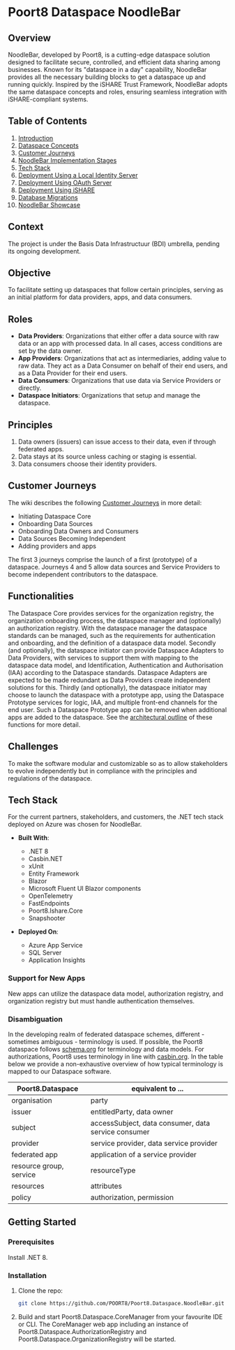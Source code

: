 # Poort8 Dataspace NoodleBar

## Overview

NoodleBar, developed by Poort8, is a cutting-edge dataspace solution designed to facilitate secure, controlled, and efficient data sharing among businesses. Known for its "dataspace in a day" capability, NoodleBar provides all the necessary building blocks to get a dataspace up and running quickly. Inspired by the iSHARE Trust Framework, NoodleBar adopts the same dataspace concepts and roles, ensuring seamless integration with iSHARE-compliant systems.

## Table of Contents

1. [Introduction](docs/01%20-%20Introduction.md)
2. [Dataspace Concepts](docs/02%20-%20Dataspace%20Concepts.md)
3. [Customer Journeys](docs/03%20-%20Customer%20Journeys.md)
4. [NoodleBar Implementation Stages](docs/04%20-%20NoodleBar%20Implementation%20Stages.md)
5. [Tech Stack](docs/05%20-%20Tech%20Stack.md)
6. [Deployment Using a Local Identity Server](docs/06%20-%20Deployment%20Using%20a%20Local%20Identity%20Server.md)
7. [Deployment Using OAuth Server](docs/07%20-%20Deployment%20Using%20OAuth%20Server.md)
8. [Deployment Using iSHARE](docs/08%20-%20Deployment%20Using%20iSHARE.md)
9. [Database Migrations](docs/09%20-%20Database%20Migrations.md)
10. [NoodleBar Showcase](docs/10%20-%20NoodleBar%20Showcase.md)

## Context

The project is under the Basis Data Infrastructuur (BDI) umbrella, pending its ongoing development.

## Objective

To facilitate setting up dataspaces that follow certain principles, serving as an initial platform for data providers, apps, and data consumers.

## Roles

- **Data Providers**: Organizations that either offer a data source with raw data or an app with processed data. In all cases, access conditions are set by the data owner.
- **App Providers**: Organizations that act as intermediaries, adding value to raw data. They act as a Data Consumer on behalf of their end users, and as a Data Provider for their end users.
- **Data Consumers**: Organizations that use data via Service Providers or directly.
- **Dataspace Initiators**: Organizations that setup and manage the dataspace.

## Principles

1. Data owners (issuers) can issue access to their data, even if through federated apps.
2. Data stays at its source unless caching or staging is essential.
3. Data consumers choose their identity providers.

## Customer Journeys

The wiki describes the following [Customer Journeys](docs/03%20-%20Customer%20Journeys.md) in more detail:

- Initiating Dataspace Core
- Onboarding Data Sources
- Onboarding Data Owners and Consumers
- Data Sources Becoming Independent
- Adding providers and apps

The first 3 journeys comprise the launch of a first (prototype) of a dataspace. Journeys 4 and 5 allow data sources and Service Providers to become independent contributors to the dataspace.

## Functionalities

The Dataspace Core provides services for the organization registry, the organization onboarding process, the dataspace manager and (optionally) an authorization registry. With the dataspace manager the dataspace standards can be managed, such as the requirements for authentication and onboarding, and the definition of a dataspace data model.
Secondly (and optionally), the dataspace initiator can provide Dataspace Adapters to Data Providers, with services to support them with mapping to the dataspace data model, and Identification, Authentication and Authorisation (IAA) according to the Dataspace standards. Dataspace Adapters are expected to be made redundant as Data Providers create independent solutions for this.
Thirdly (and optionally), the dataspace initiator may choose to launch the dataspace with a prototype app, using the Dataspace Prototype services for logic, IAA, and multiple front-end channels for the end user. Such a Dataspace Prototype app can be removed when additional apps are added to the dataspace.
See the [architectural outline](docs/02%20-%20Dataspace%20Concepts.md) of these functions for more detail.

## Challenges

To make the software modular and customizable so as to allow stakeholders to evolve independently but in compliance with the principles and regulations of the dataspace.

## Tech Stack

For the current partners, stakeholders, and customers, the .NET tech stack deployed on Azure was chosen for NoodleBar. 

- **Built With**:
  - .NET 8
  - Casbin.NET
  - xUnit
  - Entity Framework
  - Blazor
  - Microsoft Fluent UI Blazor components
  - OpenTelemetry
  - FastEndpoints
  - Poort8.Ishare.Core
  - Snapshooter

- **Deployed On**:
  - Azure App Service
  - SQL Server
  - Application Insights

### Support for New Apps

New apps can utilize the dataspace data model, authorization registry, and organization registry but must handle authentication themselves.

### Disambiguation

In the developing realm of federated dataspace schemes, different - sometimes ambiguous - terminology is used. If possible, the Poort8 dataspace follows [schema.org](https://schema.org) for terminology and data models. For authorizations, Poort8 uses terminology in line with [casbin.org](https://casbin.org). In the table below we provide a non-exhaustive overview of how typical terminology is mapped to our Dataspace software.

| Poort8.Dataspace        | equivalent to ...                                   |
| ----------------------- | --------------------------------------------------- |
| organisation            | party                                               |
| issuer                  | entitledParty, data owner                           |
| subject                 | accessSubject, data consumer, data service consumer |
| provider                | service provider, data service provider             |
| federated app           | application of a service provider                   |
| resource group, service | resourceType                                        |
| resources               | attributes                                          |
| policy                  | authorization, permission                           |

## Getting Started

### Prerequisites

Install .NET 8.

### Installation

1. Clone the repo:
   ```sh
   git clone https://github.com/POORT8/Poort8.Dataspace.NoodleBar.git
2. Build and start Poort8.Dataspace.CoreManager from your favourite IDE or CLI. The CoreManager web app including an instance of Poort8.Dataspace.AuthorizationRegistry and Poort8.Dataspace.OrganizationRegistry will be started.